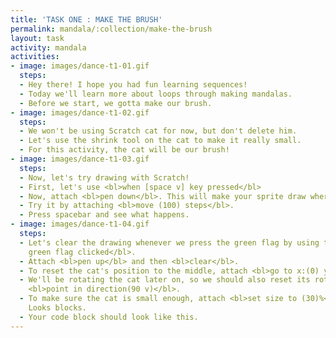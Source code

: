 ```yaml
---
title: 'TASK ONE : MAKE THE BRUSH'
permalink: mandala/:collection/make-the-brush
layout: task
activity: mandala
activities:
- image: images/dance-t1-01.gif
  steps:
  - Hey there! I hope you had fun learning sequences!
  - Today we'll learn more about loops through making mandalas.
  - Before we start, we gotta make our brush.
- image: images/dance-t1-02.gif
  steps:
  - We won't be using Scratch cat for now, but don't delete him.
  - Let's use the shrink tool on the cat to make it really small.
  - For this activity, the cat will be our brush!
- image: images/dance-t1-03.gif
  steps:
  - Now, let's try drawing with Scratch!
  - First, let's use <bl>when [space v] key pressed</bl>
  - Now, attach <bl>pen down</bl>. This will make your sprite draw where ever it moves.
  - Try it by attaching <bl>move (100) steps</bl>.
  - Press spacebar and see what happens.
- image: images/dance-t1-04.gif
  steps:
  - Let's clear the drawing whenever we press the green flag by using this <bl>When
    green flag clicked</bl>.
  - Attach <bl>pen up</bl> and then <bl>clear</bl>.
  - To reset the cat's position to the middle, attach <bl>go to x:(0) y:(0)</bl>.
  - We'll be rotating the cat later on, so we should also reset its rotation by using
    <bl>point in direction(90 v)</bl>.
  - To make sure the cat is small enough, attach <bl>set size to (30)%</bl> from the
    Looks blocks.
  - Your code block should look like this.
---
```



